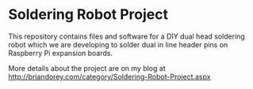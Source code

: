 # Soldering Robot Project
This repository contains files and software for a DIY dual head soldering robot which we are developing to solder dual in line header pins on Raspberry Pi expansion boards.

More details about the project are on my blog at http://briandorey.com/category/Soldering-Robot-Project.aspx


